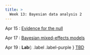```yaml
---
title: >
  Week 13: Bayesian data analysis 2
---
```


Apr 15
: [Evidence for the null](https://socialinteractionlab.github.io/psych710-notes/model-comparison.html)

Apr 17
: [Bayesian mixed-effects models](https://bookdown.org/danbarch/psy_207_advanced_stats_I/signal-detection-theory.html)

Apr 19
: **Lab**{: .label .label-purple } [TBD](#)

